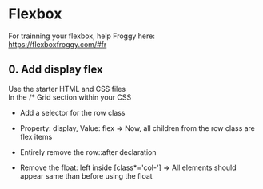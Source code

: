 # Flexbox

For trainning your flexbox, help Froggy here:<br>
https://flexboxfroggy.com/#fr<br>

## 0. Add display flex
Use the starter HTML and CSS files<br>
In the /* Grid section within your CSS<br>

- Add a selector for the row class
- Property: display, Value: flex
=> Now, all children from the row class are flex items

- Entirely remove the row::after declaration
- Remove the float: left inside [class*='col-']
=> All elements should appear same than before using the float<br>
